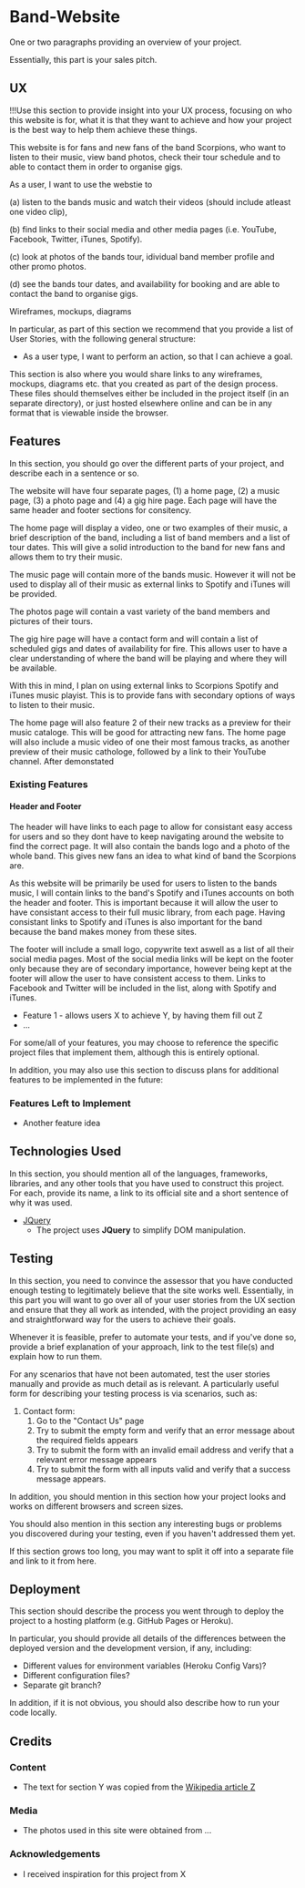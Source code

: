 # Band-Website

One or two paragraphs providing an overview of your project.

Essentially, this part is your sales pitch.
 
## UX
 
!!!Use this section to provide insight into your UX process, focusing on who this website is for, what it is that they want to achieve and how your project is the best way to help them achieve these things.

This website is for fans and new fans of the band Scorpions, who want to listen to their music, view band photos, check their tour schedule and to able to contact them in order to organise gigs.

As a user, I want to use the webstie to

(a) listen to the bands music and watch their videos (should include atleast one video clip),

(b) find links to their social media and other media pages (i.e. YouTube, Facebook, Twitter, iTunes, Spotify).

(c) look at photos of the bands tour, idividual band member profile and other promo photos.

(d) see the bands tour dates, and availability for booking and are able to contact the band to organise gigs.

Wireframes, mockups, diagrams

In particular, as part of this section we recommend that you provide a list of User Stories, with the following general structure:
- As a user type, I want to perform an action, so that I can achieve a goal.

This section is also where you would share links to any wireframes, mockups, diagrams etc. that you created as part of the design process. These files should themselves either be included in the project itself (in an separate directory), or just hosted elsewhere online and can be in any format that is viewable inside the browser.

## Features

In this section, you should go over the different parts of your project, and describe each in a sentence or so.

The website will have four separate pages, (1) a home page, (2) a music page, (3) a photo page and (4) a gig hire page. Each page will have the same header and footer sections for consitency.

The home page will display a video, one or two examples of their music, a brief description of the band, including a list of band members and a list of tour dates. This will give a solid introduction to the band for new fans and allows them to try their music.

The music page will contain more of the bands music. However it will not be used to display all of their music as external links to Spotify and iTunes will be provided.  

The photos page will contain a vast variety of the band members and pictures of their tours.

The gig hire page will have a contact form and will contain a list of scheduled gigs and dates of availability for fire. This allows user to have a clear understanding of where the band will be playing and where they will be available.


With this in mind, I plan on using external links to Scorpions Spotify and iTunes music playist. This is to provide fans with secondary options of ways to listen to their music. 

The home page will also feature 2 of their new tracks as a preview for their music cataloge. This will be good for attracting new fans. The home page will also include a music video of one their most famous tracks, as another preview of their music cathologe, followed by a link to their YouTube channel. After demonstated
 
### Existing Features

#### Header and Footer

The header will have links to each page to allow for consistant easy access for users and so they dont have to keep navigating around the website to find the correct page. It will also contain the bands logo and a photo of the whole band. This gives new fans an idea to what kind of band the Scorpions are.

As this website will be primarily be used for users to listen to the bands music, I will contain links to the band's Spotify and iTunes accounts on both the header and footer. This is important because it will allow the user to have consistant access to their full music library, from each page. Having consistant links to Spotify and iTunes is also important for the band because the band makes money from these sites.

The footer will include a small logo, copywrite text aswell as a list of all their social media pages. Most of the social media links will be kept on the footer only because they are of secondary importance, however being kept at the footer will allow the user to have consistent access to them. Links to Facebook and Twitter will be included in the list, along with Spotify and iTunes.


- Feature 1 - allows users X to achieve Y, by having them fill out Z
- ...

For some/all of your features, you may choose to reference the specific project files that implement them, although this is entirely optional.

In addition, you may also use this section to discuss plans for additional features to be implemented in the future:

### Features Left to Implement
- Another feature idea

## Technologies Used

In this section, you should mention all of the languages, frameworks, libraries, and any other tools that you have used to construct this project. For each, provide its name, a link to its official site and a short sentence of why it was used.

- [JQuery](https://jquery.com)
    - The project uses **JQuery** to simplify DOM manipulation.


## Testing

In this section, you need to convince the assessor that you have conducted enough testing to legitimately believe that the site works well. Essentially, in this part you will want to go over all of your user stories from the UX section and ensure that they all work as intended, with the project providing an easy and straightforward way for the users to achieve their goals.

Whenever it is feasible, prefer to automate your tests, and if you've done so, provide a brief explanation of your approach, link to the test file(s) and explain how to run them.

For any scenarios that have not been automated, test the user stories manually and provide as much detail as is relevant. A particularly useful form for describing your testing process is via scenarios, such as:

1. Contact form:
    1. Go to the "Contact Us" page
    2. Try to submit the empty form and verify that an error message about the required fields appears
    3. Try to submit the form with an invalid email address and verify that a relevant error message appears
    4. Try to submit the form with all inputs valid and verify that a success message appears.

In addition, you should mention in this section how your project looks and works on different browsers and screen sizes.

You should also mention in this section any interesting bugs or problems you discovered during your testing, even if you haven't addressed them yet.

If this section grows too long, you may want to split it off into a separate file and link to it from here.

## Deployment

This section should describe the process you went through to deploy the project to a hosting platform (e.g. GitHub Pages or Heroku).

In particular, you should provide all details of the differences between the deployed version and the development version, if any, including:
- Different values for environment variables (Heroku Config Vars)?
- Different configuration files?
- Separate git branch?

In addition, if it is not obvious, you should also describe how to run your code locally.


## Credits

### Content
- The text for section Y was copied from the [Wikipedia article Z](https://en.wikipedia.org/wiki/Z)

### Media
- The photos used in this site were obtained from ...

### Acknowledgements

- I received inspiration for this project from X
